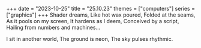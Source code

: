 +++
date = "2023-10-25"
title = "25.10.23"
themes = ["computers"]
series = ["graphics"]
+++
Shader dreams,
Like hot wax poured,
Folded at the seams,
As it pools on my screen, 
It hardens as I deem,
Conceived by a script,
Hailing from numbers and machines...

I sit in another world,
The ground is neon,
The sky pulses rhythmic.
